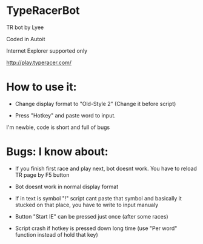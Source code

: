 # TypeRacerBot

TR bot by Lyee

Coded in Autoit

Internet Explorer supported only



http://play.typeracer.com/

# How to use it:

- Change display format to "Old-Style 2" (Change it before script)

- Press "Hotkey" and paste word to input.


I'm newbie, code is short and full of bugs


# Bugs: I know about:

- If you finish first race and play next, bot doesnt work. You have to reload TR page by F5 button

- Bot doesnt work in normal display format

- If in text is symbol "!" script cant paste that symbol and basically it stucked on that place, you have to write to input manualy

- Button "Start IE" can be pressed just once (after some races)

- Script crash if hotkey is pressed down long time (use "Per word" function instead of hold that key)
